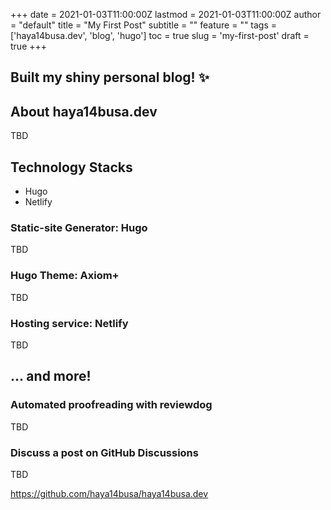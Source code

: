 +++
date = 2021-01-03T11:00:00Z
lastmod = 2021-01-03T11:00:00Z
author = "default"
title = "My First Post"
subtitle = ""
feature = ""
tags = ['haya14busa.dev', 'blog', 'hugo']
toc = true
slug = 'my-first-post'
draft = true
+++

## Built my shiny personal blog! :sparkles:

## About haya14busa.dev 
TBD

## Technology Stacks

- Hugo
- Netlify

### Static-site Generator: Hugo
TBD

### Hugo Theme: Axiom+
TBD

### Hosting service: Netlify
TBD

## ... and more!

### Automated proofreading with reviewdog
TBD

### Discuss a post on GitHub Discussions
TBD

https://github.com/haya14busa/haya14busa.dev

